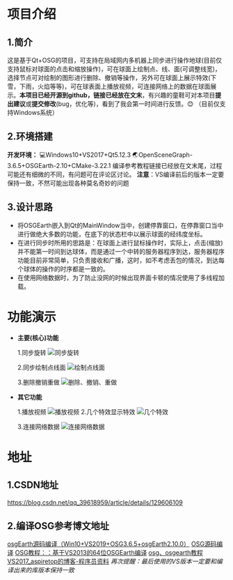 # 项目介绍
## 1.简介
这是基于Qt+OSG的项目，可支持在局域网内多机器上同步进行操作地球(目前仅支持鼠标对球面的点击和缩放操作)，可在球面上绘制点、线、面(可调整线宽)，选择节点可对绘制的图形进行删除、撤销等操作，另外可在球面上展示特效(下雪，下雨，火焰等等)，可在球表面上播放视频，可连接网络上的数据在球面展示。**本项目已经开源到github，链接已经放在文末**，有兴趣的童鞋可对本项目**提出建议**或**提交修改**(bug，优化等)，看到了我会第一时间进行反馈。😊
（目前仅支持Windows系统）

## 2.环境搭建
**开发环境：**
💻Windows10+VS2017+Qt5.12.3
🌏OpenSceneGraph-3.6.5+OSGEarth-2.10+CMake-3.22.1
编译参考教程链接已经放在文末尾，过程可能还有细微的不同，有问题可在评论区讨论。
**注意**：VS编译前后的版本一定要保持一致，不然可能出现各种莫名奇妙的问题

## 3.设计思路

 - 将OSGEarth嵌入到Qt的MainWindow当中，创建停靠窗口，在停靠窗口当中进行做绝大多数的功能，在底下的状态栏中以展示球面的经纬度坐标。
 - 在进行同步时所用的思路是：在球面上进行鼠标操作时，实际上，点击(缩放)并不能第一时间到达球体，而是通过一个中转的服务器程序到达，服务器程序功能目前非常简单，只负责接收和广播，这时，如不考虑丢包的情况，到达每个球体的操作的时序都是一致的。
 - 在使用网络数据时，为了防止没网的时候出现界面卡顿的情况使用了多线程加载。


# 功能演示
 - **主要(核心)功能**

 	1.同步旋转
![同步旋转](https://cdn.jsdelivr.net/gh/whyzzd/pic-Bed/images/2023/20230318010605.gif)

	2.同步绘制点线面
![绘制点线面](https://cdn.jsdelivr.net/gh/whyzzd/pic-Bed/images/2023/20230318010658.gif)

	3.删除撤销重做
![删除、撤销、重做](https://cdn.jsdelivr.net/gh/whyzzd/pic-Bed/images/2023/20230318010722.gif)
 - **其它功能**

	 1.播放视频
![播放视频](https://cdn.jsdelivr.net/gh/whyzzd/pic-Bed/images/2023/20230318010739.gif)
	2.几个特效显示特效
![几个特效](https://cdn.jsdelivr.net/gh/whyzzd/pic-Bed/images/2023/20230318010756.gif)

	3.连接网络数据
![连接网络数据](https://cdn.jsdelivr.net/gh/whyzzd/pic-Bed/images/2023/20230318010836.gif)

# 地址
## 1.CSDN地址

https://blog.csdn.net/qq_39618959/article/details/129606109


## 2.编译OSG参考博文地址
[osgEarth源码编译（Win10+VS2019+OSG3.6.5+osgEarth2.10.0）](https://blog.csdn.net/Alexabc3000/article/details/118882997)
[OSG源码编译](https://www.codenong.com/cs106744269/)
[OSG教程：：基于VS2013的64位OSGEarth编译](https://www.pianshen.com/article/7226767336/)
[osg、osgearth教程VS2017_aspiretop的博客-程序员资料](https://www.i4k.xyz/article/ljjjjjjjjjjj/113389229)
*再次提醒：最后使用的VS版本一定要和编译出来的库版本保持一致*